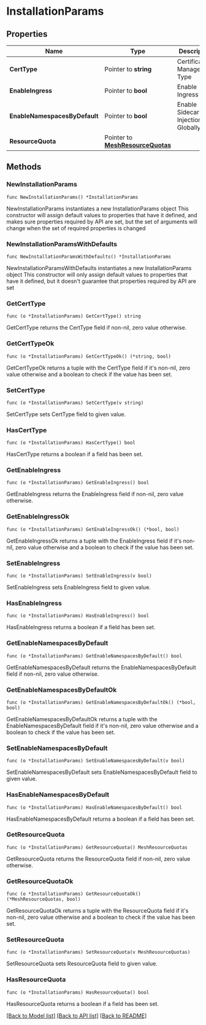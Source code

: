 # InstallationParams

## Properties

Name | Type | Description | Notes
------------ | ------------- | ------------- | -------------
**CertType** | Pointer to **string** | Certificate Management Type | [optional] 
**EnableIngress** | Pointer to **bool** | Enable Ingress | [optional] 
**EnableNamespacesByDefault** | Pointer to **bool** | Enable Sidecar Injection Globally | [optional] 
**ResourceQuota** | Pointer to [**MeshResourceQuotas**](MeshResourceQuotas.md) |  | [optional] 

## Methods

### NewInstallationParams

`func NewInstallationParams() *InstallationParams`

NewInstallationParams instantiates a new InstallationParams object
This constructor will assign default values to properties that have it defined,
and makes sure properties required by API are set, but the set of arguments
will change when the set of required properties is changed

### NewInstallationParamsWithDefaults

`func NewInstallationParamsWithDefaults() *InstallationParams`

NewInstallationParamsWithDefaults instantiates a new InstallationParams object
This constructor will only assign default values to properties that have it defined,
but it doesn't guarantee that properties required by API are set

### GetCertType

`func (o *InstallationParams) GetCertType() string`

GetCertType returns the CertType field if non-nil, zero value otherwise.

### GetCertTypeOk

`func (o *InstallationParams) GetCertTypeOk() (*string, bool)`

GetCertTypeOk returns a tuple with the CertType field if it's non-nil, zero value otherwise
and a boolean to check if the value has been set.

### SetCertType

`func (o *InstallationParams) SetCertType(v string)`

SetCertType sets CertType field to given value.

### HasCertType

`func (o *InstallationParams) HasCertType() bool`

HasCertType returns a boolean if a field has been set.

### GetEnableIngress

`func (o *InstallationParams) GetEnableIngress() bool`

GetEnableIngress returns the EnableIngress field if non-nil, zero value otherwise.

### GetEnableIngressOk

`func (o *InstallationParams) GetEnableIngressOk() (*bool, bool)`

GetEnableIngressOk returns a tuple with the EnableIngress field if it's non-nil, zero value otherwise
and a boolean to check if the value has been set.

### SetEnableIngress

`func (o *InstallationParams) SetEnableIngress(v bool)`

SetEnableIngress sets EnableIngress field to given value.

### HasEnableIngress

`func (o *InstallationParams) HasEnableIngress() bool`

HasEnableIngress returns a boolean if a field has been set.

### GetEnableNamespacesByDefault

`func (o *InstallationParams) GetEnableNamespacesByDefault() bool`

GetEnableNamespacesByDefault returns the EnableNamespacesByDefault field if non-nil, zero value otherwise.

### GetEnableNamespacesByDefaultOk

`func (o *InstallationParams) GetEnableNamespacesByDefaultOk() (*bool, bool)`

GetEnableNamespacesByDefaultOk returns a tuple with the EnableNamespacesByDefault field if it's non-nil, zero value otherwise
and a boolean to check if the value has been set.

### SetEnableNamespacesByDefault

`func (o *InstallationParams) SetEnableNamespacesByDefault(v bool)`

SetEnableNamespacesByDefault sets EnableNamespacesByDefault field to given value.

### HasEnableNamespacesByDefault

`func (o *InstallationParams) HasEnableNamespacesByDefault() bool`

HasEnableNamespacesByDefault returns a boolean if a field has been set.

### GetResourceQuota

`func (o *InstallationParams) GetResourceQuota() MeshResourceQuotas`

GetResourceQuota returns the ResourceQuota field if non-nil, zero value otherwise.

### GetResourceQuotaOk

`func (o *InstallationParams) GetResourceQuotaOk() (*MeshResourceQuotas, bool)`

GetResourceQuotaOk returns a tuple with the ResourceQuota field if it's non-nil, zero value otherwise
and a boolean to check if the value has been set.

### SetResourceQuota

`func (o *InstallationParams) SetResourceQuota(v MeshResourceQuotas)`

SetResourceQuota sets ResourceQuota field to given value.

### HasResourceQuota

`func (o *InstallationParams) HasResourceQuota() bool`

HasResourceQuota returns a boolean if a field has been set.


[[Back to Model list]](../README.md#documentation-for-models) [[Back to API list]](../README.md#documentation-for-api-endpoints) [[Back to README]](../README.md)


